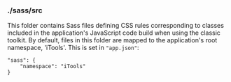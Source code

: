 ### ./sass/src

This folder contains Sass files defining CSS rules corresponding to classes
included in the application's JavaScript code build when using the classic toolkit.
By default, files in this folder are mapped to the application's root namespace, 'iTools'.
This is set in `"app.json"`:

    "sass": {
        "namespace": "iTools"
    }